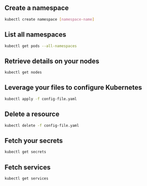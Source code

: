 

## Create a namespace
```bash
kubectl create namespace [namespace-name]
```


## List all namespaces
```bash
kubectl get pods --all-namespaces
```


## Retrieve details on your nodes
```bash
kubectl get nodes
```


## Leverage your files to configure Kubernetes
```bash
kubectl apply -f config-file.yaml
```


## Delete a resource
```bash
kubectl delete -f config-file.yaml
```


## Fetch your secrets
```bash
kubectl get secrets
```


## Fetch services
```bash
kubectl get services
```